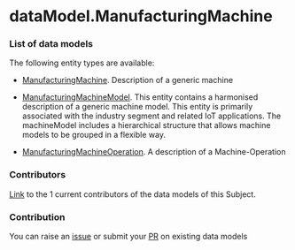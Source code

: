 # dataModel.ManufacturingMachine

### List of data models

The following entity types are available:
- [ManufacturingMachine](https://github.com/smart-data-models/dataModel.ManufacturingMachine/blob/master/ManufacturingMachine/README.md). Description of a generic machine

- [ManufacturingMachineModel](https://github.com/smart-data-models/dataModel.ManufacturingMachine/blob/master/ManufacturingMachineModel/README.md). This entity contains a harmonised description of a generic machine model. This entity is primarily associated with the industry segment and related IoT applications. The machineModel includes a hierarchical structure that allows machine models to be grouped in a flexible way.

- [ManufacturingMachineOperation](https://github.com/smart-data-models/dataModel.ManufacturingMachine/blob/master/ManufacturingMachineOperation/README.md). A description of a Machine-Operation



### Contributors
[Link](https://github.com/smart-data-models/dataModel.ManufacturingMachine/blob/master/CONTRIBUTORS.yaml) to the 1 current contributors of the data models of this Subject.


### Contribution
You can raise an [issue](https://github.com/smart-data-models/dataModel.ManufacturingMachine/issues) or submit your [PR](https://github.com/smart-data-models/dataModel.ManufacturingMachine/pulls) on existing data models
